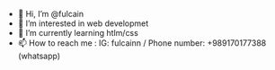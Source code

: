 - 👋 Hi, I’m @fulcain
- 👀 I’m interested in web developmet
- 🌱 I’m currently learning htlm/css 
- 📫 How to reach me : IG: fulcainn / Phone number: +989170177388 (whatsapp)

<!---
fulcain/fulcain is a ✨ special ✨ repository because its `README.md` (this file) appears on your GitHub profile.
You can click the Preview link to take a look at your changes.
--->
